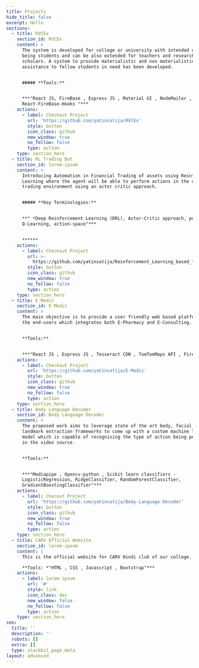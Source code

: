 ```yaml
---
title: Projects
hide_title: false
excerpt: Hello
sections:
  - title: RVCEx
    section_id: RVCEx
    content: >
      The system is developed for college or university with intended users
      being students and can be also extended for teachers and research
      scholars. A system to provide materialistic and non materialistic
      assistance to fellow students in need has been developed.


      ##### **Tools:**


      ***"React JS, FireBase , Express JS , Material UI , NodeMailer ,
      React-FireBase-Hooks "***
    actions:
      - label: Checkout Project
        url: 'https://github.com/yatinsatija/RVCEx'
        style: button
        icon_class: github
        new_window: true
        no_follow: false
        type: action
    type: section_hero
  - title: RL Trading Bot
    section_id: lorem-ipsum
    content: >
      Introducing Automation in Financial Trading of assets using Reinforcement
      Learning where the agent will be able to perform actions in the custom
      trading environment using an actor critic approach.


      ##### **Key Terminologies:**


      **" *Deep Reinforcement Learning (DRL), Actor-Critic approach, policy,
      Q-Learning, action-space"***


      ******
    actions:
      - label: Checkout Project
        url: >-
          https://github.com/yatinsatija/Reinforcement_Learning_based_financial_Trading_Bot
        style: button
        icon_class: github
        new_window: true
        no_follow: false
        type: action
    type: section_hero
  - title: E-Medic
    section_id: E-Medic
    content: >
      The main objective is to provide a user friendly web based platform for
      the end-users which integrates both E-Pharmacy and E-Consulting.


      **Tools:**


      ***"React JS , Express JS , Tesseract CDN , TomTomMaps API , Firebase"***
    actions:
      - label: Checkout Project
        url: 'https://github.com/yatinsatija/E-Medic'
        style: button
        icon_class: github
        new_window: true
        no_follow: false
        type: action
    type: section_hero
  - title: Body Language Decoder
    section_id: Body Language Decoder
    content: >
      The proposed work aims to leverage state of the art body, facial and hand
      landmark extraction frameworks to come up with a custom machine learning
      model which is capable of recognising the type of action being performed
      in the video source.


      **Tools:**


      ***"Mediapipe , Opencv-python , Scikit learn classifiers -
      LogisticRegression, RidgeClassifier, RandomForestClassifier,
      GradientBoostingClassifier"***
    actions:
      - label: Checout Project
        url: 'https://github.com/yatinsatija/Body-Language-Decoder'
        style: button
        icon_class: github
        new_window: true
        no_follow: false
        type: action
    type: section_hero
  - title: CARV Official Website
    section_id: lorem-ipsum
    content: |
      This is the official website for CARV Hindi club of our college.

      **Tools: *"HTML , CSS , Javascript , Bootstrap"***
    actions:
      - label: lorem-ipsum
        url: '#'
        style: link
        icon_class: dev
        new_window: false
        no_follow: false
        type: action
    type: section_hero
seo:
  title: ''
  description: ''
  robots: []
  extra: []
  type: stackbit_page_meta
layout: advanced
---
```

